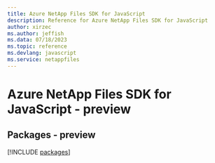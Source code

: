 ```yaml
---
title: Azure NetApp Files SDK for JavaScript
description: Reference for Azure NetApp Files SDK for JavaScript
author: xirzec
ms.author: jeffish
ms.data: 07/18/2023
ms.topic: reference
ms.devlang: javascript
ms.service: netappfiles
---
```

# Azure NetApp Files SDK for JavaScript - preview
## Packages - preview
[!INCLUDE [packages](netapp-files-index.md)]